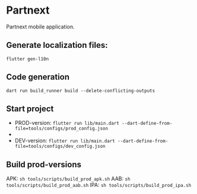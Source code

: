 # Partnext

Partnext mobile application.

## Generate localization files:

`flutter gen-l10n`

## Code generation

`dart run build_runner build --delete-conflicting-outputs`

## Start project

- PROD-version:
`flutter run lib/main.dart --dart-define-from-file=tools/configs/prod_config.json`
- 
- DEV-version:
`flutter run lib/main.dart --dart-define-from-file=tools/configs/dev_config.json`

## Build prod-versions

APK: `sh tools/scripts/build_prod_apk.sh`
AAB: `sh tools/scripts/build_prod_aab.sh`
IPA: `sh tools/scripts/build_prod_ipa.sh`
